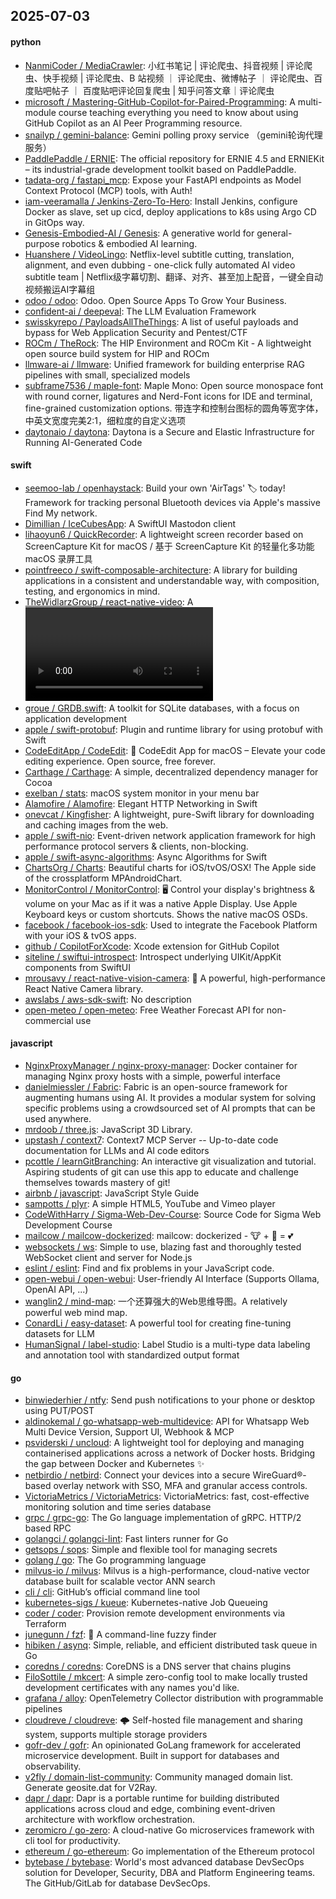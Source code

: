 ## 2025-07-03

#### python
* [NanmiCoder / MediaCrawler](https://github.com/NanmiCoder/MediaCrawler): 小红书笔记 | 评论爬虫、抖音视频 | 评论爬虫、快手视频 | 评论爬虫、B 站视频 ｜ 评论爬虫、微博帖子 ｜ 评论爬虫、百度贴吧帖子 ｜ 百度贴吧评论回复爬虫 | 知乎问答文章｜评论爬虫
* [microsoft / Mastering-GitHub-Copilot-for-Paired-Programming](https://github.com/microsoft/Mastering-GitHub-Copilot-for-Paired-Programming): A multi-module course teaching everything you need to know about using GitHub Copilot as an AI Peer Programming resource.
* [snailyp / gemini-balance](https://github.com/snailyp/gemini-balance): Gemini polling proxy service （gemini轮询代理服务）
* [PaddlePaddle / ERNIE](https://github.com/PaddlePaddle/ERNIE): The official repository for ERNIE 4.5 and ERNIEKit – its industrial-grade development toolkit based on PaddlePaddle.
* [tadata-org / fastapi_mcp](https://github.com/tadata-org/fastapi_mcp): Expose your FastAPI endpoints as Model Context Protocol (MCP) tools, with Auth!
* [iam-veeramalla / Jenkins-Zero-To-Hero](https://github.com/iam-veeramalla/Jenkins-Zero-To-Hero): Install Jenkins, configure Docker as slave, set up cicd, deploy applications to k8s using Argo CD in GitOps way.
* [Genesis-Embodied-AI / Genesis](https://github.com/Genesis-Embodied-AI/Genesis): A generative world for general-purpose robotics & embodied AI learning.
* [Huanshere / VideoLingo](https://github.com/Huanshere/VideoLingo): Netflix-level subtitle cutting, translation, alignment, and even dubbing - one-click fully automated AI video subtitle team | Netflix级字幕切割、翻译、对齐、甚至加上配音，一键全自动视频搬运AI字幕组
* [odoo / odoo](https://github.com/odoo/odoo): Odoo. Open Source Apps To Grow Your Business.
* [confident-ai / deepeval](https://github.com/confident-ai/deepeval): The LLM Evaluation Framework
* [swisskyrepo / PayloadsAllTheThings](https://github.com/swisskyrepo/PayloadsAllTheThings): A list of useful payloads and bypass for Web Application Security and Pentest/CTF
* [ROCm / TheRock](https://github.com/ROCm/TheRock): The HIP Environment and ROCm Kit - A lightweight open source build system for HIP and ROCm
* [llmware-ai / llmware](https://github.com/llmware-ai/llmware): Unified framework for building enterprise RAG pipelines with small, specialized models
* [subframe7536 / maple-font](https://github.com/subframe7536/maple-font): Maple Mono: Open source monospace font with round corner, ligatures and Nerd-Font icons for IDE and terminal, fine-grained customization options. 带连字和控制台图标的圆角等宽字体，中英文宽度完美2:1，细粒度的自定义选项
* [daytonaio / daytona](https://github.com/daytonaio/daytona): Daytona is a Secure and Elastic Infrastructure for Running AI-Generated Code

#### swift
* [seemoo-lab / openhaystack](https://github.com/seemoo-lab/openhaystack): Build your own 'AirTags' 🏷 today! Framework for tracking personal Bluetooth devices via Apple's massive Find My network.
* [Dimillian / IceCubesApp](https://github.com/Dimillian/IceCubesApp): A SwiftUI Mastodon client
* [lihaoyun6 / QuickRecorder](https://github.com/lihaoyun6/QuickRecorder): A lightweight screen recorder based on ScreenCapture Kit for macOS / 基于 ScreenCapture Kit 的轻量化多功能 macOS 录屏工具
* [pointfreeco / swift-composable-architecture](https://github.com/pointfreeco/swift-composable-architecture): A library for building applications in a consistent and understandable way, with composition, testing, and ergonomics in mind.
* [TheWidlarzGroup / react-native-video](https://github.com/TheWidlarzGroup/react-native-video): A <Video /> component for react-native
* [groue / GRDB.swift](https://github.com/groue/GRDB.swift): A toolkit for SQLite databases, with a focus on application development
* [apple / swift-protobuf](https://github.com/apple/swift-protobuf): Plugin and runtime library for using protobuf with Swift
* [CodeEditApp / CodeEdit](https://github.com/CodeEditApp/CodeEdit): 📝 CodeEdit App for macOS – Elevate your code editing experience. Open source, free forever.
* [Carthage / Carthage](https://github.com/Carthage/Carthage): A simple, decentralized dependency manager for Cocoa
* [exelban / stats](https://github.com/exelban/stats): macOS system monitor in your menu bar
* [Alamofire / Alamofire](https://github.com/Alamofire/Alamofire): Elegant HTTP Networking in Swift
* [onevcat / Kingfisher](https://github.com/onevcat/Kingfisher): A lightweight, pure-Swift library for downloading and caching images from the web.
* [apple / swift-nio](https://github.com/apple/swift-nio): Event-driven network application framework for high performance protocol servers & clients, non-blocking.
* [apple / swift-async-algorithms](https://github.com/apple/swift-async-algorithms): Async Algorithms for Swift
* [ChartsOrg / Charts](https://github.com/ChartsOrg/Charts): Beautiful charts for iOS/tvOS/OSX! The Apple side of the crossplatform MPAndroidChart.
* [MonitorControl / MonitorControl](https://github.com/MonitorControl/MonitorControl): 🖥 Control your display's brightness & volume on your Mac as if it was a native Apple Display. Use Apple Keyboard keys or custom shortcuts. Shows the native macOS OSDs.
* [facebook / facebook-ios-sdk](https://github.com/facebook/facebook-ios-sdk): Used to integrate the Facebook Platform with your iOS & tvOS apps.
* [github / CopilotForXcode](https://github.com/github/CopilotForXcode): Xcode extension for GitHub Copilot
* [siteline / swiftui-introspect](https://github.com/siteline/swiftui-introspect): Introspect underlying UIKit/AppKit components from SwiftUI
* [mrousavy / react-native-vision-camera](https://github.com/mrousavy/react-native-vision-camera): 📸 A powerful, high-performance React Native Camera library.
* [awslabs / aws-sdk-swift](https://github.com/awslabs/aws-sdk-swift): No description
* [open-meteo / open-meteo](https://github.com/open-meteo/open-meteo): Free Weather Forecast API for non-commercial use

#### javascript
* [NginxProxyManager / nginx-proxy-manager](https://github.com/NginxProxyManager/nginx-proxy-manager): Docker container for managing Nginx proxy hosts with a simple, powerful interface
* [danielmiessler / Fabric](https://github.com/danielmiessler/Fabric): Fabric is an open-source framework for augmenting humans using AI. It provides a modular system for solving specific problems using a crowdsourced set of AI prompts that can be used anywhere.
* [mrdoob / three.js](https://github.com/mrdoob/three.js): JavaScript 3D Library.
* [upstash / context7](https://github.com/upstash/context7): Context7 MCP Server -- Up-to-date code documentation for LLMs and AI code editors
* [pcottle / learnGitBranching](https://github.com/pcottle/learnGitBranching): An interactive git visualization and tutorial. Aspiring students of git can use this app to educate and challenge themselves towards mastery of git!
* [airbnb / javascript](https://github.com/airbnb/javascript): JavaScript Style Guide
* [sampotts / plyr](https://github.com/sampotts/plyr): A simple HTML5, YouTube and Vimeo player
* [CodeWithHarry / Sigma-Web-Dev-Course](https://github.com/CodeWithHarry/Sigma-Web-Dev-Course): Source Code for Sigma Web Development Course
* [mailcow / mailcow-dockerized](https://github.com/mailcow/mailcow-dockerized): mailcow: dockerized - 🐮 + 🐋 = 💕
* [websockets / ws](https://github.com/websockets/ws): Simple to use, blazing fast and thoroughly tested WebSocket client and server for Node.js
* [eslint / eslint](https://github.com/eslint/eslint): Find and fix problems in your JavaScript code.
* [open-webui / open-webui](https://github.com/open-webui/open-webui): User-friendly AI Interface (Supports Ollama, OpenAI API, ...)
* [wanglin2 / mind-map](https://github.com/wanglin2/mind-map): 一个还算强大的Web思维导图。A relatively powerful web mind map.
* [ConardLi / easy-dataset](https://github.com/ConardLi/easy-dataset): A powerful tool for creating fine-tuning datasets for LLM
* [HumanSignal / label-studio](https://github.com/HumanSignal/label-studio): Label Studio is a multi-type data labeling and annotation tool with standardized output format

#### go
* [binwiederhier / ntfy](https://github.com/binwiederhier/ntfy): Send push notifications to your phone or desktop using PUT/POST
* [aldinokemal / go-whatsapp-web-multidevice](https://github.com/aldinokemal/go-whatsapp-web-multidevice): API for Whatsapp Web Multi Device Version, Support UI, Webhook & MCP
* [psviderski / uncloud](https://github.com/psviderski/uncloud): A lightweight tool for deploying and managing containerised applications across a network of Docker hosts. Bridging the gap between Docker and Kubernetes ✨
* [netbirdio / netbird](https://github.com/netbirdio/netbird): Connect your devices into a secure WireGuard®-based overlay network with SSO, MFA and granular access controls.
* [VictoriaMetrics / VictoriaMetrics](https://github.com/VictoriaMetrics/VictoriaMetrics): VictoriaMetrics: fast, cost-effective monitoring solution and time series database
* [grpc / grpc-go](https://github.com/grpc/grpc-go): The Go language implementation of gRPC. HTTP/2 based RPC
* [golangci / golangci-lint](https://github.com/golangci/golangci-lint): Fast linters runner for Go
* [getsops / sops](https://github.com/getsops/sops): Simple and flexible tool for managing secrets
* [golang / go](https://github.com/golang/go): The Go programming language
* [milvus-io / milvus](https://github.com/milvus-io/milvus): Milvus is a high-performance, cloud-native vector database built for scalable vector ANN search
* [cli / cli](https://github.com/cli/cli): GitHub’s official command line tool
* [kubernetes-sigs / kueue](https://github.com/kubernetes-sigs/kueue): Kubernetes-native Job Queueing
* [coder / coder](https://github.com/coder/coder): Provision remote development environments via Terraform
* [junegunn / fzf](https://github.com/junegunn/fzf): 🌸 A command-line fuzzy finder
* [hibiken / asynq](https://github.com/hibiken/asynq): Simple, reliable, and efficient distributed task queue in Go
* [coredns / coredns](https://github.com/coredns/coredns): CoreDNS is a DNS server that chains plugins
* [FiloSottile / mkcert](https://github.com/FiloSottile/mkcert): A simple zero-config tool to make locally trusted development certificates with any names you'd like.
* [grafana / alloy](https://github.com/grafana/alloy): OpenTelemetry Collector distribution with programmable pipelines
* [cloudreve / cloudreve](https://github.com/cloudreve/cloudreve): 🌩 Self-hosted file management and sharing system, supports multiple storage providers
* [gofr-dev / gofr](https://github.com/gofr-dev/gofr): An opinionated GoLang framework for accelerated microservice development. Built in support for databases and observability.
* [v2fly / domain-list-community](https://github.com/v2fly/domain-list-community): Community managed domain list. Generate geosite.dat for V2Ray.
* [dapr / dapr](https://github.com/dapr/dapr): Dapr is a portable runtime for building distributed applications across cloud and edge, combining event-driven architecture with workflow orchestration.
* [zeromicro / go-zero](https://github.com/zeromicro/go-zero): A cloud-native Go microservices framework with cli tool for productivity.
* [ethereum / go-ethereum](https://github.com/ethereum/go-ethereum): Go implementation of the Ethereum protocol
* [bytebase / bytebase](https://github.com/bytebase/bytebase): World's most advanced database DevSecOps solution for Developer, Security, DBA and Platform Engineering teams. The GitHub/GitLab for database DevSecOps.
